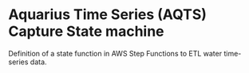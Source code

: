 # Aquarius Time Series (AQTS) Capture State machine

Definition of a state function in AWS Step Functions to ETL water time-series
data.
